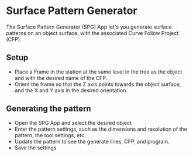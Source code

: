 Surface Pattern Generator
=============================

The Surface Pattern Generator (SPG) App let's you generate surface patterns on an object surface, with the associated Curve Follow Project (CFP).

Setup
------------------------
* Place a Frame in the station at the same level in the tree as the object and with the desired name of the CFP.
* Orient the frame so that the Z axis points towards the object surface, and the X and Y axis in the desired orientation.


Generating the pattern
---------------------------
* Open the SPG App and select the desired object
* Enter the pattern settings, such as the dimensions and resolution of the pattern, the tool settings, etc.
* Update the pattern to see the generate lines, CFP, and program.
* Save the settings
